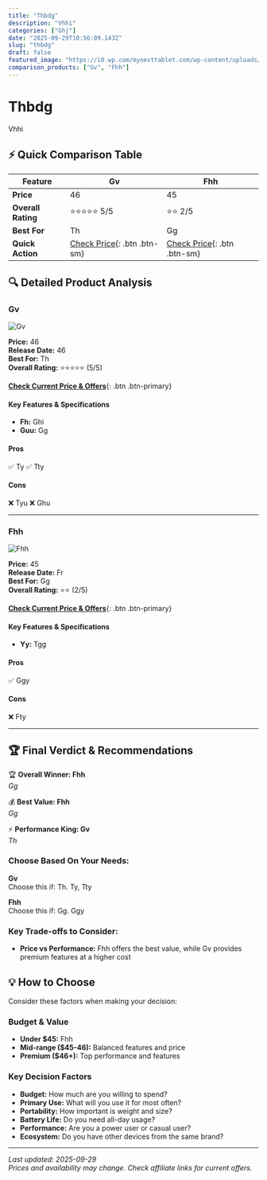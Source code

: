 ```yaml
---
title: "Thbdg"
description: "Vhhi"
categories: ["Ghj"]
date: "2025-09-29T10:56:09.143Z"
slug: "thbdg"
draft: false
featured_image: "https://i0.wp.com/mynexttablet.com/wp-content/uploads/2023/11/samsung-galaxy-tab-s9-fe-test.jpg?fit=2500%2C1562&ssl=1"
comparison_products: ["Gv", "Fhh"]
---
```


# Thbdg

Vhhi

## ⚡ Quick Comparison Table

| Feature | Gv | Fhh |
|---|---|---|
| **Price** | 46 | 45 |
| **Overall Rating** | ⭐⭐⭐⭐⭐ 5/5 | ⭐⭐ 2/5 |
| **Best For** | Th | Gg |
| **Quick Action** | [Check Price](T){: .btn .btn-sm} | [Check Price](Ggh){: .btn .btn-sm} |

## 🔍 Detailed Product Analysis


### Gv

![Gv](https://i0.wp.com/mynexttablet.com/wp-content/uploads/2023/11/samsung-galaxy-tab-s9-fe-test.jpg?fit=2500%2C1562&ssl=1)

**Price:** 46  
**Release Date:** 46  
**Best For:** Th  
**Overall Rating:** ⭐⭐⭐⭐⭐ (5/5)

[**Check Current Price & Offers**](T){: .btn .btn-primary}

#### Key Features & Specifications
- **Fh:** Ghi
- **Guu:** Gg

#### Pros
✅ Ty
✅ Tty

#### Cons
❌ Tyu
❌ Ghu



---

### Fhh

![Fhh](https://i0.wp.com/mynexttablet.com/wp-content/uploads/2023/11/samsung-galaxy-tab-s9-fe-test.jpg?fit=2500%2C1562&ssl=1)

**Price:** 45  
**Release Date:** Fr  
**Best For:** Gg  
**Overall Rating:** ⭐⭐ (2/5)

[**Check Current Price & Offers**](Ggh){: .btn .btn-primary}

#### Key Features & Specifications
- **Yy:** Tgg

#### Pros
✅ Ggy

#### Cons
❌ Fty



---



## 🏆 Final Verdict & Recommendations

🏆 **Overall Winner: Fhh**  
*Gg*

💰 **Best Value: Fhh**  
*Gg*

⚡ **Performance King: Gv**  
*Th*

### Choose Based On Your Needs:

**Gv**  
Choose this if: Th. Ty, Tty

**Fhh**  
Choose this if: Gg. Ggy

### Key Trade-offs to Consider:

- **Price vs Performance:** Fhh offers the best value, while Gv provides premium features at a higher cost


## 💡 How to Choose

Consider these factors when making your decision:

### Budget & Value
- **Under $45:** Fhh
- **Mid-range ($45-46):** Balanced features and price
- **Premium ($46+):** Top performance and features

### Key Decision Factors
- **Budget:** How much are you willing to spend?
- **Primary Use:** What will you use it for most often?
- **Portability:** How important is weight and size?
- **Battery Life:** Do you need all-day usage?
- **Performance:** Are you a power user or casual user?
- **Ecosystem:** Do you have other devices from the same brand?

---

*Last updated: 2025-09-29*  
*Prices and availability may change. Check affiliate links for current offers.*
